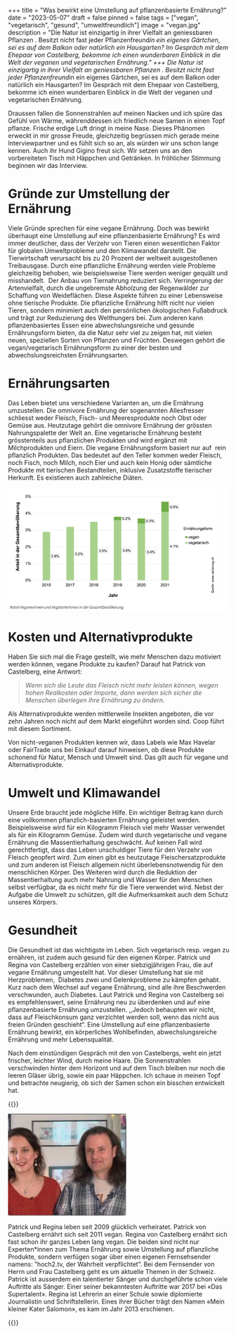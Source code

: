 +++
title = "Was bewirkt eine Umstellung auf pflanzenbasierte Ernährung?"
date = "2023-05-07"
draft = false
pinned = false
tags = ["vegan", "vegetarisch", "gesund", "umweltfreundlich"]
image = "vegan.jpg"
description = "Die Natur ist einzigartig in ihrer Vielfalt an geniessbaren Pflanzen . Besitzt nicht fast jeder Pflanzenfreund*in ein eigenes Gärtchen, sei es auf dem Balkon oder natürlich ein Hausgarten? Im Gespräch mit dem Ehepaar von Castelberg, bekomme ich einen wunderbaren Einblick in die Welt der veganen und vegetarischen Ernährung."
+++
Die Natur ist einzigartig in ihrer Vielfalt an geniessbaren Pflanzen . Besitzt nicht fast jeder Pflanzenfreund*in ein eigenes Gärtchen, sei es auf dem Balkon oder natürlich ein Hausgarten? Im Gespräch mit dem Ehepaar von Castelberg, bekomme ich einen wunderbaren Einblick in die Welt der veganen und vegetarischen Ernährung. 

Draussen fallen die Sonnenstrahlen auf meinen Nacken und ich spüre das Gefühl von Wärme, währenddessen ich friedlich neue Samen in einen Topf pflanze. Frische erdige Luft dringt in meine Nase. Dieses Phänomen erweckt in mir grosse Freude, gleichzeitig begrüssen mich gerade meine Interviewpartner und es fühlt sich so an, als würden wir uns schon lange kennen. Auch ihr Hund Gigino freut sich. Wir setzen uns an den vorbereiteten Tisch mit Häppchen und Getränken. In fröhlicher Stimmung beginnen wir das Interview.

# Gründe zur Umstellung der Ernährung

Viele Gründe sprechen für eine vegane Ernährung. Doch was bewirkt überhaupt eine Umstellung auf eine pflanzenbasierte Ernährung? Es wird immer deutlicher, dass der Verzehr von Tieren einen wesentlichen Faktor für globalen Umweltprobleme und den Klimawandel darstellt. Die Tierwirtschaft verursacht bis zu 20 Prozent der weltweit ausgestoßenen Treibausgase. Durch eine pflanzliche Ernährung werden viele Probleme gleichzeitig behoben, wie beispielsweise Tiere werden weniger gequält und misshandelt.  Der Anbau von Tiernahrung reduziert sich. Verringerung der Artenvielfalt, durch die ungebremste Abholzung der Regenwälder zur Schaffung von Weideflächen. Diese Aspekte führen zu einer Lebensweise ohne tierische Produkte. Die pflanzliche Ernährung hilft nicht nur vielen Tieren, sondern minimiert auch den persönlichen ökologischen Fußabdruck und trägt zur Reduzierung des Welthungers bei. Zum anderen kann pflanzenbasiertes Essen eine abwechslungsreiche und gesunde Ernährungsform bieten, da die Natur sehr viel zu zeigen hat, mit vielen neuen, speziellen Sorten von Pflanzen und Früchten. Deswegen gehört die vegan/vegetarisch Ernährungsform zu einer der besten und abwechslungsreichsten Ernährungsarten.

# Ernährungsarten

Das Leben bietet uns verschiedene Varianten an, um die Ernährung umzustellen. Die omnivore Ernährung der sogenannten Allesfresser schliesst weder Fleisch, Fisch- und Meeresprodukte noch Obst oder Gemüse aus. Heutzutage gehört die omnivore Ernährung der grössten Nahrungspalette der Welt an. Eine vegetarische Ernährung besteht grösstenteils aus pflanzlichen Produkten und wird ergänzt mit Milchprodukten und Eiern. Die vegane Ernährungsform basiert nur auf  rein pflanzlich Produkten. Das bedeutet auf den Teller kommen weder Fleisch, noch Fisch, noch Milch, noch Eier und auch kein Honig oder sämtliche Produkte mit tierischen Bestandteilen, inklusive Zusatzstoffe tierischer Herkunft. Es existieren auch zahlreiche Diäten.

![Statistik zur Zunahme der vegan/vegetarischen Ernährung in der Schweiz](statistik.png "https://www.swissveg.ch/2021_10_Anzahl_Veganer_Vegetarier?language=de")

# Kosten und Alternativprodukte 

Haben Sie sich mal die Frage gestellt, wie mehr Menschen dazu motiviert werden können, vegane Produkte zu kaufen? Darauf hat Patrick von Castelberg, eine Antwort:

> *Wenn sich die Leute das Fleisch nicht mehr leisten können, wegen hohen Realkosten oder Importe, dann werden sich sicher die Menschen überlegen ihre Ernährung zu ändern*. 

Als Alternativprodukte werden mittlerweile Insekten angeboten, die vor zehn Jahren noch nicht auf dem Markt eingeführt worden sind. Coop führt mit diesem Sortiment.

Von nicht-veganen Produkten kennen wir, dass Labels wie Max Havelar oder FairTrade uns bei Einkauf darauf hinweisen, ob diese Produkte schonend für Natur, Mensch und Umwelt sind. Das gilt auch für vegane und Alternativprodukte. 

# Umwelt und Klimawandel

Unsere Erde braucht jede mögliche Hilfe. Ein wichtiger Beitrag kann durch eine vollkommen pflanzlich-basierten Ernährung geleistet werden. Beispielsweise wird für ein Kilogramm Fleisch viel mehr Wasser verwendet als für ein Kilogramm Gemüse. Zudem wird durch vegetarische und vegane Ernährung die Massentierhaltung geschwächt. Auf keinen Fall wird gerechtfertigt, dass das Leben unschuldiger Tiere für den Verzehr von Fleisch geopfert wird. Zum einen gibt es heutzutage Fleischersatzprodukte und zum anderen ist Fleisch allgemein nicht überlebensnotwendig für den menschlichen Körper. Des Weiteren wird durch die Reduktion der Massentierhaltung auch mehr Nahrung und Wasser für den Menschen selbst verfügbar, da es nicht mehr für die Tiere verwendet wird. Nebst der Aufgabe die Umwelt zu schützen, gilt die Aufmerksamkeit auch dem Schutz unseres Körpers. 

# Gesundheit

Die Gesundheit ist das wichtigste im Leben. Sich vegetarisch resp. vegan zu ernähren, ist zudem auch gesund für den eigenen Körper. Patrick und Regina von Castelberg erzählen von einer siebzigjährigen Frau, die auf vegane Ernährung umgestellt hat. Vor dieser Umstellung hat sie mit Herzproblemen,  Diabetes zwei und Gelenkprobleme zu kämpfen gehabt. Kurz nach dem Wechsel auf vegane Ernährung, sind alle ihre Beschwerden verschwunden, auch Diabetes. Laut Patrick und Regina von Castelberg sei es empfehlenswert, seine Ernährung neu zu überdenken und auf eine pflanzenbasierte Ernährung umzustellen. ,,Jedoch behaupten wir nicht, dass auf Fleischkonsum ganz verzichtet werden soll, wenn das nicht aus freien Gründen geschieht“. Eine Umstellung auf eine pflanzenbasierte Ernährung bewirkt, ein körperliches Wohlbefinden, abwechslungsreiche Ernährung und mehr Lebensqualität. 

Nach dem einstündigen Gespräch mit den von Castelbergs, weht ein jetzt frischer, leichter Wind, durch meine Haare. Die Sonnenstrahlen verschwinden hinter dem Horizont und auf dem Tisch bleiben nur noch die leeren Gläser übrig, sowie ein paar Häppchen. Ich schaue in meinen Topf und betrachte neugierig, ob sich der Samen schon ein bisschen entwickelt hat.

{{<box>}}

![Regina und Patrick von Castelberg](reginapatrick.png "Regina (links) und Patrick (rechts) von Castelberg")

Patrick und Regina leben seit 2009 glücklich verheiratet. Patrick von Castelberg ernährt sich seit 2011 vegan. Regina von Castelberg ernährt sich fast schon ihr ganzes Leben lang vegan. Die beiden sind nicht nur Experten*innen zum Thema Ernährung sowie Umstellung auf pflanzliche Produkte, sondern verfügen sogar über einen eigenen Fernsehsender namens: ”hoch2.tv, der Wahrheit verpflichtet”. Bei dem Fernsender von Herrn und Frau Castelberg geht es um aktuelle Themen in der Schweiz. Patrick ist ausserdem ein talentierter Sänger und durchgeführte schon viele Auftritte als Sänger. Einer seiner bekanntesten Auftritte war 2017 bei «Das Supertalent». Regina ist Lehrerin an einer Schule sowie diplomierte Journalistin und Schriftstellerin. Eines ihrer Bücher trägt den Namen «Mein kleiner Kater Salomon», es kam im Jahr 2013 erschienen.

{{</box>}}